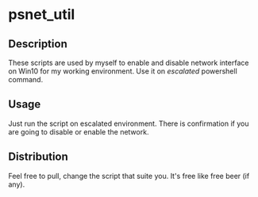 # psnet_util

## Description

These scripts are used by myself to enable and disable network interface on Win10 for my working environment. Use it on *escalated* powershell command.

## Usage

Just run the script on escalated environment. There is confirmation if you are going to disable or enable the network.

## Distribution

Feel free to pull, change the script that suite you. It's free like free beer (if any).
